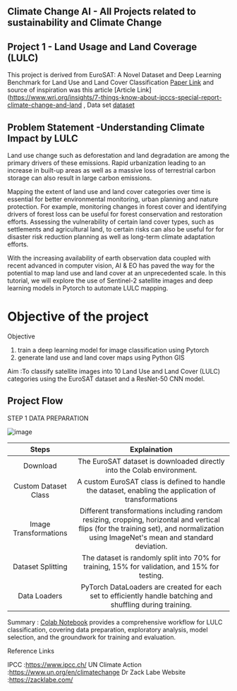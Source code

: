 ## Climate Change AI - All Projects related to sustainability and Climate Change



## Project 1 - Land Usage and Land Coverage (LULC)

This project is derived from EuroSAT: A Novel Dataset and Deep Learning Benchmark for Land Use and Land Cover Classification [Paper Link](https://arxiv.org/abs/1709.00029)
and source of inspiration was this article [Article Link](https://www.wri.org/insights/7-things-know-about-ipccs-special-report-climate-change-and-land , Data set [dataset](https://github.com/phelber/EuroSAT)

## Problem Statement -Understanding Climate Impact by LULC

Land use change such as deforestation and land degradation are among the primary drivers of these emissions. Rapid urbanization leading to an increase in built-up areas as well as a massive loss of terrestrial carbon storage can also result in large carbon emissions.

Mapping the extent of land use and land cover categories over time is essential for better environmental monitoring, urban planning and nature protection. For example, monitoring changes in forest cover and identifying drivers of forest loss can be useful for forest conservation and restoration efforts. Assessing the vulnerability of certain land cover types, such as settlements and agricultural land, to certain risks can also be useful for for disaster risk reduction planning as well as long-term climate adaptation efforts.

With the increasing availability of earth observation data coupled with recent advanced in computer vision, AI & EO has paved the way for the potential to map land use and land cover at an unprecedented scale. In this tutorial, we will explore the use of Sentinel-2 satellite images and deep learning models in Pytorch to automate LULC mapping.

# Objective of the project 
Objective 

1. train a deep learning model for image classification using Pytorch
2. generate land use and land cover maps using Python GIS

Aim :To classify satellite images into 10 Land Use and Land Cover (LULC) categories using the EuroSAT dataset and a ResNet-50 CNN model.

## Project Flow 

STEP 1 DATA PREPARATION 


![image](https://github.com/user-attachments/assets/a8207397-6aa3-4b60-bc5e-0e535c2dadb3)

|Steps|Explaination |
|:-:|:-:|
|Download |The EuroSAT dataset is downloaded directly into the Colab environment.|
|Custom Dataset Class|A custom EuroSAT class is defined to handle the dataset, enabling the application of transformations|
|Image Transformations|Different transformations including random resizing, cropping, horizontal and vertical flips (for the training set), and normalization using ImageNet's mean and standard deviation.|
|Dataset Splitting |The dataset is randomly split into 70% for training, 15% for validation, and 15% for testing.|
|Data Loaders |PyTorch DataLoaders are created for each set to efficiently handle batching and shuffling during training.|






Summary : [Colab Notebook](https://github.com/ParthDave111/Climate-Change-AI-Sumer-School-2024-/blob/main/Project%20Codes/LULC.ipynb)  provides a comprehensive workflow for LULC classification, covering data preparation, exploratory analysis, model selection, and the groundwork for training and evaluation.





Reference Links 

IPCC :https://www.ipcc.ch/
UN Climate Action :https://www.un.org/en/climatechange
Dr Zack Labe Website :https://zacklabe.com/
